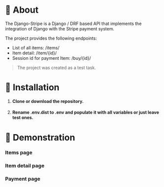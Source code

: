 # 📃 About
The Django-Stripe is a Django / DRF based API that implements the integration of Django with the Stripe payment system.

The project provides the following endpoints:
* List of all items: /items/
* Item detail: /item/{id}/
* Session id for payment Item: /buy/{id}/
> The project was created as a test task.

# 💽 Installation

1. #### Clone or download the repository.
2. #### Rename .env.dist to .env and populate it with all variables or just leave test ones.

# 🌄 Demonstration

### Items page


### Item detail page


### Payment page

